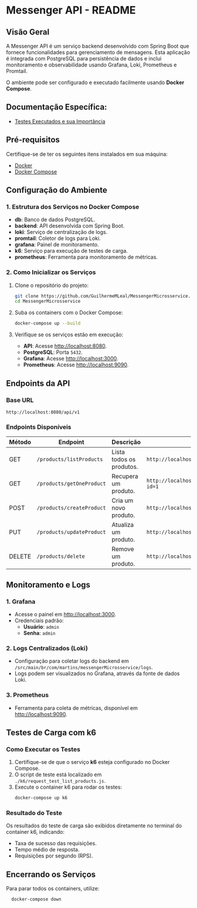 # Messenger API - README

## **Visão Geral**
A Messenger API é um serviço backend desenvolvido com Spring Boot que fornece funcionalidades para gerenciamento de mensagens. Esta aplicação é integrada com PostgreSQL para persistência de dados e inclui monitoramento e observabilidade usando Grafana, Loki, Prometheus e Promtail.

O ambiente pode ser configurado e executado facilmente usando **Docker Compose**.


## Documentação Específica:
- [Testes Executados e sua Importância](docs/TestesExecutadosImportancia.md)



## **Pré-requisitos**

Certifique-se de ter os seguintes itens instalados em sua máquina:
- [Docker](https://www.docker.com/)
- [Docker Compose](https://docs.docker.com/compose/)



## **Configuração do Ambiente**

### **1. Estrutura dos Serviços no Docker Compose**

- **db**: Banco de dados PostgreSQL.
- **backend**: API desenvolvida com Spring Boot.
- **loki**: Serviço de centralização de logs.
- **promtail**: Coletor de logs para Loki.
- **grafana**: Painel de monitoramento.
- **k6**: Serviço para execução de testes de carga.
- **prometheus**: Ferramenta para monitoramento de métricas.

### **2. Como Inicializar os Serviços**

1. Clone o repositório do projeto:
   ```bash
   git clone https://github.com/GuilhermeMLeal/MessengerMicrosservice.git
   cd MessengerMicrosservice
   ```

2. Suba os containers com o Docker Compose:
   ```bash
   docker-compose up --build
   ```  

3. Verifique se os serviços estão em execução:
    - **API**: Acesse [http://localhost:8080](http://localhost:8080).
    - **PostgreSQL**: Porta `5432`.
    - **Grafana**: Acesse [http://localhost:3000](http://localhost:3000).
    - **Prometheus**: Acesse [http://localhost:9090](http://localhost:9090).



## **Endpoints da API**

### **Base URL**
`http://localhost:8080/api/v1`

### **Endpoints Disponíveis**

| Método | Endpoint                    | Descrição                   | Exemplo de Uso                     |  
|--------|-----------------------------|-----------------------------|-------------------------------------|  
| GET    | `/products/listProducts`    | Lista todos os produtos.    | `http://localhost:8080/api/v1/products/listProducts` |  
| GET    | `/products/getOneProduct`   | Recupera um produto.        | `http://localhost:8080/api/v1/products/getOneProduct?id=1` |  
| POST   | `/products/createProduct`   | Cria um novo produto.       | `http://localhost:8080/api/v1/products/createProduct` |  
| PUT    | `/products/updateProduct`   | Atualiza um produto.        | `http://localhost:8080/api/v1/products/updateProduct` |  
| DELETE | `/products/delete`          | Remove um produto.          | `http://localhost:8080/api/v1/products/delete?id=1` |  



## **Monitoramento e Logs**

### **1. Grafana**
- Acesse o painel em [http://localhost:3000](http://localhost:3000).
- Credenciais padrão:
    - **Usuário**: `admin`
    - **Senha**: `admin`

### **2. Logs Centralizados (Loki)**
- Configuração para coletar logs do backend em `/src/main/br/com/martins/messengerMicrosservice/logs`.
- Logs podem ser visualizados no Grafana, através da fonte de dados Loki.

### **3. Prometheus**
- Ferramenta para coleta de métricas, disponível em [http://localhost:9090](http://localhost:9090).



## **Testes de Carga com k6**

### **Como Executar os Testes**
1. Certifique-se de que o serviço **k6** esteja configurado no Docker Compose.
2. O script de teste está localizado em `./k6/request_test_list_products.js`.
3. Execute o container k6 para rodar os testes:
   ```bash
   docker-compose up k6
   ```  

### **Resultado do Teste**
Os resultados do teste de carga são exibidos diretamente no terminal do container k6, indicando:
- Taxa de sucesso das requisições.
- Tempo médio de resposta.
- Requisições por segundo (RPS).



## **Encerrando os Serviços**

Para parar todos os containers, utilize:
  ```bash
    docker-compose down
   ```  
